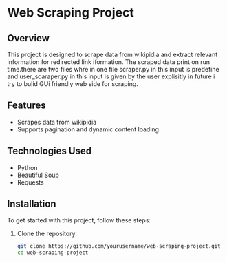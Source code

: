 # Web Scraping Project

## Overview

This project is designed to scrape data from wikipidia and extract relevant information for redirected link iformation. The scraped data print on run time.there are two files whre in one file scraper.py in this input is predefine and user_scaraper.py in this input is given by the user explisitly in future i try to bulid GUi friendly web side for scraping.

## Features

- Scrapes data from wikipidia
- Supports pagination and dynamic content loading

## Technologies Used

- Python
- Beautiful Soup
- Requests

## Installation

To get started with this project, follow these steps:

1. Clone the repository:
   ```bash
   git clone https://github.com/yourusername/web-scraping-project.git
   cd web-scraping-project
